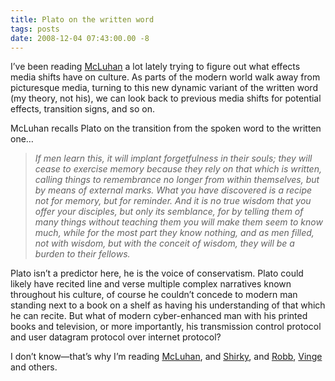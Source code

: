```yaml
---
title: Plato on the written word
tags: posts
date: 2008-12-04 07:43:00.00 -8
---
```

I’ve been reading [McLuhan](http://www.amazon.com/Essential-Mcluhan-Marshall/dp/0465019951) a lot lately trying to figure out what effects media shifts have on culture. As parts of the modern world walk away from picturesque media, turning to this new dynamic variant of the written word (my theory, not his), we can look back to previous media shifts for potential effects, transition signs, and so on.

McLuhan recalls Plato on the transition from the spoken word to the written one…

> _If men learn this, it will implant forgetfulness in their souls; they will cease to exercise memory because they rely on that which is written, calling things to remembrance no longer from within themselves, but by means of external marks. What you have discovered is a recipe not for memory, but for reminder. And it is no true wisdom that you offer your disciples, but only its semblance, for by telling them of many things without teaching them you will make them seem to know much, while for the most part they know nothing, and as men filled, not with wisdom, but with the conceit of wisdom, they will be a burden to their fellows._

Plato isn’t a predictor here, he is the voice of conservatism. Plato could likely have recited line and verse multiple complex narratives known throughout his culture, of course he couldn’t concede to modern man standing next to a book on a shelf as having his understanding of that which he can recite. But what of modern cyber-enhanced man with his printed books and television, or more importantly, his transmission control protocol and user datagram protocol over internet protocol?

I don’t know—that’s why I’m reading [McLuhan](http://en.wikipedia.org/wiki/The_Medium_is_the_Massage), and [Shirky](http://www.shirky.com/), and [Robb](http://globalguerrillas.typepad.com/), [Vinge](http://en.wikipedia.org/wiki/Vernor_Vinge) and others.